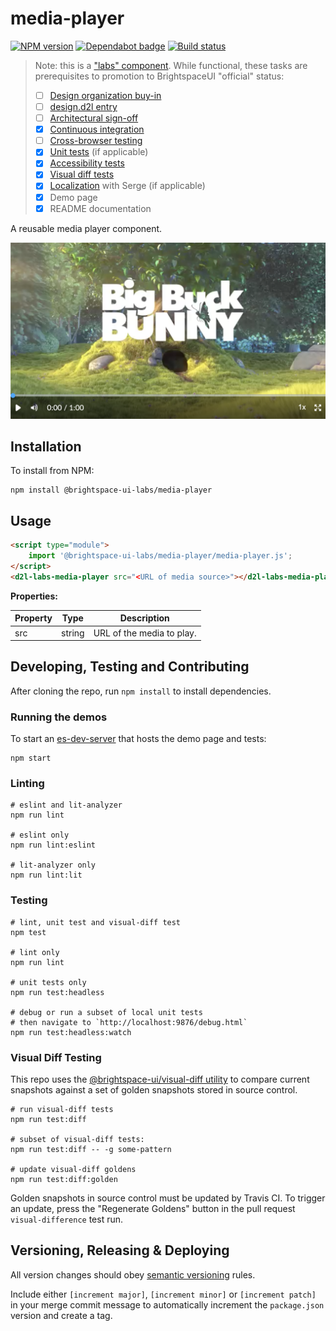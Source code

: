 # media-player

[![NPM version](https://img.shields.io/npm/v/@brightspace-ui-labs/media-player.svg)](https://www.npmjs.org/package/@brightspace-ui-labs/media-player)
[![Dependabot badge](https://flat.badgen.net/dependabot/BrightspaceUILabs/media-player?icon=dependabot)](https://app.dependabot.com/)
[![Build status](https://travis-ci.com/@brightspace-ui-labs/media-player.svg?branch=master)](https://travis-ci.com/@brightspace-ui-labs/media-player)

> Note: this is a ["labs" component](https://github.com/BrightspaceUI/guide/wiki/Component-Tiers). While functional, these tasks are prerequisites to promotion to BrightspaceUI "official" status:
>
> - [ ] [Design organization buy-in](https://github.com/BrightspaceUI/guide/wiki/Before-you-build#working-with-design)
> - [ ] [design.d2l entry](http://design.d2l/)
> - [ ] [Architectural sign-off](https://github.com/BrightspaceUI/guide/wiki/Before-you-build#web-component-architecture)
> - [x] [Continuous integration](https://github.com/BrightspaceUI/guide/wiki/Testing#testing-continuously-with-travis-ci)
> - [ ] [Cross-browser testing](https://github.com/BrightspaceUI/guide/wiki/Testing#cross-browser-testing-with-sauce-labs)
> - [x] [Unit tests](https://github.com/BrightspaceUI/guide/wiki/Testing#testing-with-polymer-test) (if applicable)
> - [x] [Accessibility tests](https://github.com/BrightspaceUI/guide/wiki/Testing#automated-accessibility-testing-with-axe)
> - [x] [Visual diff tests](https://github.com/BrightspaceUI/visual-diff)
> - [x] [Localization](https://github.com/BrightspaceUI/guide/wiki/Localization) with Serge (if applicable)
> - [x] Demo page
> - [x] README documentation

A reusable media player component.

![Example of media-player](demo/example.png)

## Installation

To install from NPM:

```shell
npm install @brightspace-ui-labs/media-player
```

## Usage

```html
<script type="module">
    import '@brightspace-ui-labs/media-player/media-player.js';
</script>
<d2l-labs-media-player src="<URL of media source>"></d2l-labs-media-player>
```

**Properties:**

| Property | Type | Description |
|--|--|--|
| src | string | URL of the media to play. |

## Developing, Testing and Contributing

After cloning the repo, run `npm install` to install dependencies.

### Running the demos

To start an [es-dev-server](https://open-wc.org/developing/es-dev-server.html) that hosts the demo page and tests:

```shell
npm start
```

### Linting

```shell
# eslint and lit-analyzer
npm run lint

# eslint only
npm run lint:eslint

# lit-analyzer only
npm run lint:lit
```

### Testing

```shell
# lint, unit test and visual-diff test
npm test

# lint only
npm run lint

# unit tests only
npm run test:headless

# debug or run a subset of local unit tests
# then navigate to `http://localhost:9876/debug.html`
npm run test:headless:watch
```

### Visual Diff Testing

This repo uses the [@brightspace-ui/visual-diff utility](https://github.com/BrightspaceUI/visual-diff/) to compare current snapshots against a set of golden snapshots stored in source control.

```shell
# run visual-diff tests
npm run test:diff

# subset of visual-diff tests:
npm run test:diff -- -g some-pattern

# update visual-diff goldens
npm run test:diff:golden
```

Golden snapshots in source control must be updated by Travis CI. To trigger an update, press the "Regenerate Goldens" button in the pull request `visual-difference` test run.

## Versioning, Releasing & Deploying

All version changes should obey [semantic versioning](https://semver.org/) rules.

Include either `[increment major]`, `[increment minor]` or `[increment patch]` in your merge commit message to automatically increment the `package.json` version and create a tag.
